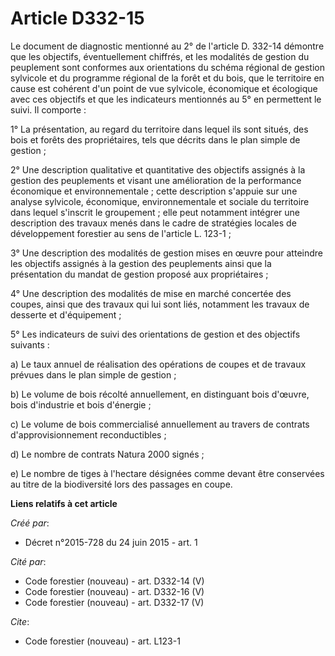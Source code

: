 # Article D332-15

Le document de diagnostic mentionné au 2° de l'article D. 332-14 démontre que les objectifs, éventuellement chiffrés, et les
modalités de gestion du peuplement sont conformes aux orientations du schéma régional de gestion sylvicole et du programme
régional de la forêt et du bois, que le territoire en cause est cohérent d'un point de vue sylvicole, économique et
écologique avec ces objectifs et que les indicateurs mentionnés au 5° en permettent le suivi. Il comporte :

1° La présentation, au regard du territoire dans lequel ils sont situés, des bois et forêts des propriétaires, tels que
décrits dans le plan simple de gestion ;

2° Une description qualitative et quantitative des objectifs assignés à la gestion des peuplements et visant une amélioration
de la performance économique et environnementale ; cette description s'appuie sur une analyse sylvicole, économique,
environnementale et sociale du territoire dans lequel s'inscrit le groupement ; elle peut notamment intégrer une description
des travaux menés dans le cadre de stratégies locales de développement forestier au sens de l'article L. 123-1 ;

3° Une description des modalités de gestion mises en œuvre pour atteindre les objectifs assignés à la gestion des peuplements
ainsi que la présentation du mandat de gestion proposé aux propriétaires ;

4° Une description des modalités de mise en marché concertée des coupes, ainsi que des travaux qui lui sont liés, notamment
les travaux de desserte et d'équipement ;

5° Les indicateurs de suivi des orientations de gestion et des objectifs suivants :

a) Le taux annuel de réalisation des opérations de coupes et de travaux prévues dans le plan simple de gestion ;

b) Le volume de bois récolté annuellement, en distinguant bois d'œuvre, bois d'industrie et bois d'énergie ;

c) Le volume de bois commercialisé annuellement au travers de contrats d'approvisionnement reconductibles ;

d) Le nombre de contrats Natura 2000 signés ;

e) Le nombre de tiges à l'hectare désignées comme devant être conservées au titre de la biodiversité lors des passages en
coupe.

**Liens relatifs à cet article**

_Créé par_:

  - Décret n°2015-728 du 24 juin 2015 - art. 1

_Cité par_:

  - Code forestier (nouveau) - art. D332-14 (V)
  - Code forestier (nouveau) - art. D332-16 (V)
  - Code forestier (nouveau) - art. D332-17 (V)

_Cite_:

  - Code forestier (nouveau) - art. L123-1
